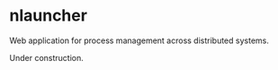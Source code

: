 # nlauncher
Web application for process management across distributed systems.

Under construction.
